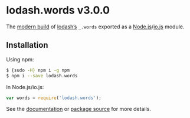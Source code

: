 # lodash.words v3.0.0

The [modern build](https://github.com/lodash/lodash/wiki/Build-Differences) of [lodash’s](https://lodash.com/) `_.words` exported as a [Node.js](http://nodejs.org/)/[io.js](https://iojs.org/) module.

## Installation

Using npm:

```bash
$ {sudo -H} npm i -g npm
$ npm i --save lodash.words
```

In Node.js/io.js:

```js
var words = require('lodash.words');
```

See the [documentation](https://lodash.com/docs#words) or [package source](https://github.com/lodash/lodash/blob/3.0.0-npm-packages/lodash.words) for more details.
